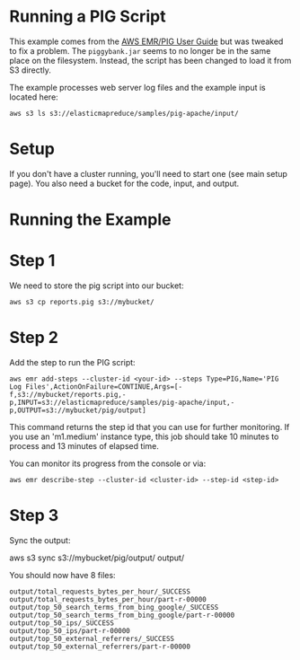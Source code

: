 # Running a PIG Script #

This example comes from the [AWS EMR/PIG User Guide](http://docs.aws.amazon.com/ElasticMapReduce/latest/DeveloperGuide/emr-pig-launch.html) but was 
tweaked to fix a problem.  The `piggybank.jar` seems to no longer be in the same place on the filesystem.  Instead, the script has been changed
to load it from S3 directly.

The example processes web server log files and the example input is located here:

    aws s3 ls s3://elasticmapreduce/samples/pig-apache/input/
    

# Setup #

If you don't have a cluster running, you'll need to start one (see main setup page).  You also need a bucket for the code, input, and output.

# Running the Example #

# Step 1 #

We need to store the pig script into our bucket:

    aws s3 cp reports.pig s3://mybucket/

# Step 2 #    
    
Add the step to run the PIG script:

    aws emr add-steps --cluster-id <your-id> --steps Type=PIG,Name='PIG Log Files',ActionOnFailure=CONTINUE,Args=[-f,s3://mybucket/reports.pig,-p,INPUT=s3://elasticmapreduce/samples/pig-apache/input,-p,OUTPUT=s3://mybucket/pig/output]

This command returns the step id that you can use for further monitoring.  If you use an 'm1.medium' instance type, this job should take 10 minutes to process and 13 minutes of elapsed time.

You can monitor its progress from the console or via:

    aws emr describe-step --cluster-id <cluster-id> --step-id <step-id>
    
# Step 3 #

Sync the output:

   aws s3 sync s3://mybucket/pig/output/ output/
   
You should now have 8 files:

    output/total_requests_bytes_per_hour/_SUCCESS
    output/total_requests_bytes_per_hour/part-r-00000
    output/top_50_search_terms_from_bing_google/_SUCCESS
    output/top_50_search_terms_from_bing_google/part-r-00000
    output/top_50_ips/_SUCCESS
    output/top_50_ips/part-r-00000
    output/top_50_external_referrers/_SUCCESS
    output/top_50_external_referrers/part-r-00000
    